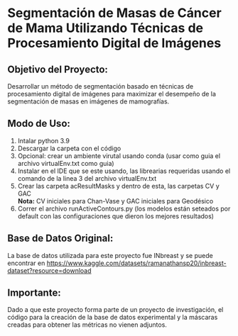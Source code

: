 # Segmentación de Masas de Cáncer de Mama Utilizando Técnicas de Procesamiento Digital de Imágenes

## Objetivo del Proyecto:
Desarrollar un método de segmentación basado en técnicas de procesamiento digital de imágenes para maximizar el desempeño de la segmentación de masas en imágenes de mamografías.
 
## Modo de Uso:
1. Intalar python 3.9
2. Descargar la carpeta con el código
3. Opcional: crear un ambiente virutal usando conda (usar como guia el archivo virtualEnv.txt como guia)
4. Instalar en el IDE que se este usando, las librearias requeridas usando el comando de la linea 3 del archivo virtualEnv.txt
5. Crear las carpeta acResultMasks y dentro de esta, las carpetas CV y GAC  
    **Nota:** CV iniciales para Chan-Vase y GAC iniciales para Geodésico
6. Correr el archivo runActiveContours.py (los modelos están seteados por default con las configuraciones que dieron los mejores resultados)

## Base de Datos Original:
La base de datos utilizada para este proyecto fue INbreast y se puede encontrar en https://www.kaggle.com/datasets/ramanathansp20/inbreast-dataset?resource=download

## Importante:
Dado a que este proyecto forma parte de un proyecto de investigación, el código para la creación de la base de datos experimental y la máscaras creadas para obtener las métricas no vienen adjuntos. 
